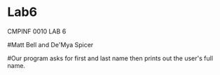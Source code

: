 # Lab6
CMPINF 0010 LAB 6

#Matt Bell and De'Mya Spicer

#Our program asks for first and last name then prints out the user's full name.
